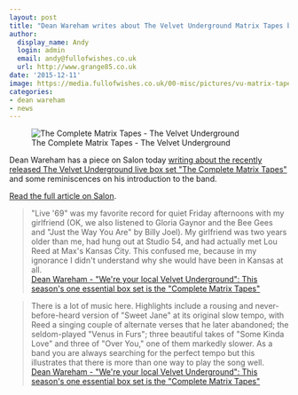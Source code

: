 ```yaml
---
layout: post
title: "Dean Wareham writes about The Velvet Underground Matrix Tapes box set for Salon"
author:
  display_name: Andy
  login: admin
  email: andy@fullofwishes.co.uk
  url: http://www.grange85.co.uk
date: '2015-12-11'
image: https://media.fullofwishes.co.uk/00-misc/pictures/vu-matrix-tapes.jpg
categories:
- dean wareham
- news
---
```

<figure class="caption aligncenter"><img src="https://media.fullofwishes.co.uk/00-misc/pictures/vu-matrix-tapes.jpg" alt="The Complete Matrix Tapes - The Velvet Underground" /><figcaption class="caption-text">The Complete Matrix Tapes - The Velvet Underground</figcaption></figure>
<p class="lead">Dean Wareham has a piece on Salon today <a href="http://www.salon.com/2015/12/12/were_your_local_velvet_underground_this_seasons_one_essential_box_set_is_the_complete_matrix_tapes/">writing about the recently released The Velvet Underground live box set "The Complete Matrix Tapes"</a> and some reminiscences on his introduction to the band.</p>

<p><a href="http://www.salon.com/2015/12/12/were_your_local_velvet_underground_this_seasons_one_essential_box_set_is_the_complete_matrix_tapes/">Read the full article on Salon</a>.</p>

<blockquote>"Live '69" was my favorite record for quiet Friday afternoons with my girlfriend (OK, we also listened to Gloria Gaynor and the Bee Gees and "Just the Way You Are" by Billy Joel). My girlfriend was two years older than me, had hung out at Studio 54, and had actually met Lou Reed at Max's Kansas City. This confused me, because in my ignorance I didn't understand why she would have been in Kansas at all.
  <footer><a href="http://www.salon.com/2015/12/12/were_your_local_velvet_underground_this_seasons_one_essential_box_set_is_the_complete_matrix_tapes/">Dean Wareham - "We're your local Velvet Underground": This season's one essential box set is the "Complete Matrix Tapes"</a></footer>
</blockquote>

<blockquote>There is a lot of music here. Highlights include a rousing and never-before-heard version of "Sweet Jane" at its original slow tempo, with Reed a singing couple of alternate verses that he later abandoned; the seldom-played "Venus in Furs"; three beautiful takes of "Some Kinda Love" and three of "Over You," one of them markedly slower. As a band you are always searching for the perfect tempo but this illustrates that there is more than one way to play the song well.<footer><a href="http://www.salon.com/2015/12/12/were_your_local_velvet_underground_this_seasons_one_essential_box_set_is_the_complete_matrix_tapes/">Dean Wareham - "We're your local Velvet Underground": This season's one essential box set is the "Complete Matrix Tapes"</a></footer>
</blockquote>
